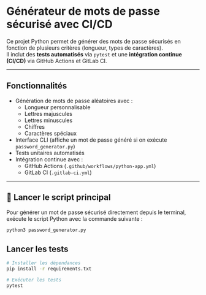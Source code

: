 # Générateur de mots de passe sécurisé avec CI/CD

Ce projet Python permet de générer des mots de passe sécurisés en fonction de plusieurs critères (longueur, types de caractères).  
Il inclut des **tests automatisés** via `pytest` et une **intégration continue (CI/CD)** via GitHub Actions et GitLab CI.

---

## Fonctionnalités

- Génération de mots de passe aléatoires avec :
  - Longueur personnalisable
  - Lettres majuscules
  - Lettres minuscules
  - Chiffres
  - Caractères spéciaux
- Interface CLI (affiche un mot de passe généré si on exécute `password_generator.py`)
- Tests unitaires automatisés
- Intégration continue avec :
  - GitHub Actions (`.github/workflows/python-app.yml`)
  - GitLab CI (`.gitlab-ci.yml`)

---

## 🧪 Lancer le script principal

Pour générer un mot de passe sécurisé directement depuis le terminal, exécute le script Python avec la commande suivante :

```bash
python3 password_generator.py
```
## Lancer les tests

```bash
# Installer les dépendances
pip install -r requirements.txt

# Exécuter les tests
pytest